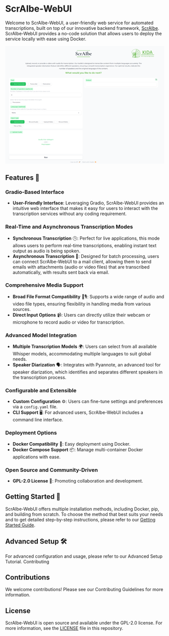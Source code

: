 # ScrAIbe-WebUI

Welcome to ScrAIbe-WebUI, a user-friendly web service for automated transcriptions, built on top of our innovative backend framework,  [ScrAIbe](https://github.com/JSchmie/ScrAIbe). ScrAIbe-WebUI provides a no-code solution that allows users to deploy the service locally with ease using Docker.

![Gradio App](./img/gradio_app.png)


## Features 🌟

### Gradio-Based Interface
- **User-Friendly Interface**: Leveraging Gradio, ScrAIbe-WebUI provides an intuitive web interface that makes it easy for users to interact with the transcription services without any coding requirement.

### Real-Time and Asynchronous Transcription Modes
- **Synchronous Transcription** 🕒: Perfect for live applications, this mode allows users to perform real-time transcriptions, enabling instant text output as audio is being spoken.
- **Asynchronous Transcription** 📨: Designed for batch processing, users can connect ScrAIbe-WebUI to a mail client, allowing them to send emails with attachments (audio or video files) that are transcribed automatically, with results sent back via email.

### Comprehensive Media Support
- **Broad File Format Compatibility** 🎥🎙: Supports a wide range of audio and video file types, ensuring flexibility in handling media from various sources.
- **Direct Input Options** 📹: Users can directly utilize their webcam or microphone to record audio or video for transcription.

### Advanced Model Integration
- **Multiple Transcription Models** 🌍: Users can select from all available Whisper models, accommodating multiple languages to suit global needs.
- **Speaker Diarization** 🗣: Integrates with Pyannote, an advanced tool for speaker diarization, which identifies and separates different speakers in the transcription process.

### Configurable and Extensible
- **Custom Configuration** ⚙️: Users can fine-tune settings and preferences via a `config.yaml` file.
- **CLI Support** 🖥: For advanced users, ScrAIbe-WebUI includes a command line interface.

### Deployment Options
- **Docker Compatibility** 🐳: Easy deployment using Docker.
- **Docker Compose Support** 📦: Manage multi-container Docker applications with ease.

### Open Source and Community-Driven
- **GPL-2.0 License** 📜: Promoting collaboration and development.


## Getting Started 🚀

ScrAIbe-WebUI offers multiple installation methods, including Docker, pip, and building from scratch. To choose the method that best suits your needs and to get detailed step-by-step instructions, please refer to our [Getting Started Guide](./docs/GETTING_STARTED.md).

## Advanced Setup 🛠

For advanced configuration and usage, please refer to our Advanced Setup Tutorial.
Contributing

## Contributions
We welcome contributions! Please see our Contributing Guidelines for more information.


## License

ScrAIbe-WebUI is open source and available under the GPL-2.0 license. For more information, see the [LICENSE](./LICENSE) file in this repository.
